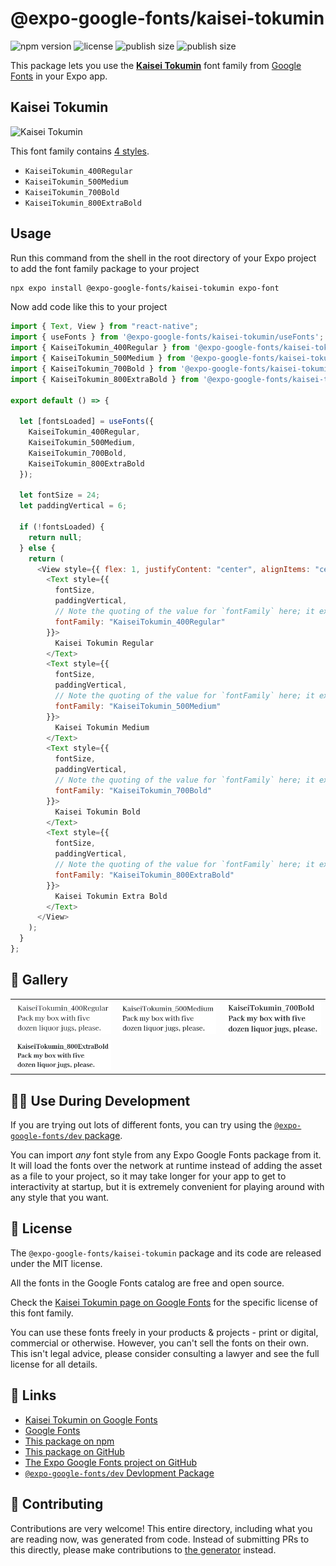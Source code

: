 # @expo-google-fonts/kaisei-tokumin

![npm version](https://flat.badgen.net/npm/v/@expo-google-fonts/kaisei-tokumin)
![license](https://flat.badgen.net/github/license/expo/google-fonts)
![publish size](https://flat.badgen.net/packagephobia/install/@expo-google-fonts/kaisei-tokumin)
![publish size](https://flat.badgen.net/packagephobia/publish/@expo-google-fonts/kaisei-tokumin)

This package lets you use the [**Kaisei Tokumin**](https://fonts.google.com/specimen/Kaisei+Tokumin) font family from [Google Fonts](https://fonts.google.com/) in your Expo app.

## Kaisei Tokumin

![Kaisei Tokumin](./font-family.png)

This font family contains [4 styles](#-gallery).

- `KaiseiTokumin_400Regular`
- `KaiseiTokumin_500Medium`
- `KaiseiTokumin_700Bold`
- `KaiseiTokumin_800ExtraBold`

## Usage

Run this command from the shell in the root directory of your Expo project to add the font family package to your project

```sh
npx expo install @expo-google-fonts/kaisei-tokumin expo-font
```

Now add code like this to your project

```js
import { Text, View } from "react-native";
import { useFonts } from '@expo-google-fonts/kaisei-tokumin/useFonts';
import { KaiseiTokumin_400Regular } from '@expo-google-fonts/kaisei-tokumin/400Regular';
import { KaiseiTokumin_500Medium } from '@expo-google-fonts/kaisei-tokumin/500Medium';
import { KaiseiTokumin_700Bold } from '@expo-google-fonts/kaisei-tokumin/700Bold';
import { KaiseiTokumin_800ExtraBold } from '@expo-google-fonts/kaisei-tokumin/800ExtraBold';

export default () => {

  let [fontsLoaded] = useFonts({
    KaiseiTokumin_400Regular, 
    KaiseiTokumin_500Medium, 
    KaiseiTokumin_700Bold, 
    KaiseiTokumin_800ExtraBold
  });

  let fontSize = 24;
  let paddingVertical = 6;

  if (!fontsLoaded) {
    return null;
  } else {
    return (
      <View style={{ flex: 1, justifyContent: "center", alignItems: "center" }}>
        <Text style={{
          fontSize,
          paddingVertical,
          // Note the quoting of the value for `fontFamily` here; it expects a string!
          fontFamily: "KaiseiTokumin_400Regular"
        }}>
          Kaisei Tokumin Regular
        </Text>
        <Text style={{
          fontSize,
          paddingVertical,
          // Note the quoting of the value for `fontFamily` here; it expects a string!
          fontFamily: "KaiseiTokumin_500Medium"
        }}>
          Kaisei Tokumin Medium
        </Text>
        <Text style={{
          fontSize,
          paddingVertical,
          // Note the quoting of the value for `fontFamily` here; it expects a string!
          fontFamily: "KaiseiTokumin_700Bold"
        }}>
          Kaisei Tokumin Bold
        </Text>
        <Text style={{
          fontSize,
          paddingVertical,
          // Note the quoting of the value for `fontFamily` here; it expects a string!
          fontFamily: "KaiseiTokumin_800ExtraBold"
        }}>
          Kaisei Tokumin Extra Bold
        </Text>
      </View>
    );
  }
};
```

## 🔡 Gallery


||||
|-|-|-|
|![KaiseiTokumin_400Regular](./400Regular/KaiseiTokumin_400Regular.ttf.png)|![KaiseiTokumin_500Medium](./500Medium/KaiseiTokumin_500Medium.ttf.png)|![KaiseiTokumin_700Bold](./700Bold/KaiseiTokumin_700Bold.ttf.png)||
|![KaiseiTokumin_800ExtraBold](./800ExtraBold/KaiseiTokumin_800ExtraBold.ttf.png)||||


## 👩‍💻 Use During Development

If you are trying out lots of different fonts, you can try using the [`@expo-google-fonts/dev` package](https://github.com/expo/google-fonts/tree/master/font-packages/dev#readme).

You can import _any_ font style from any Expo Google Fonts package from it. It will load the fonts over the network at runtime instead of adding the asset as a file to your project, so it may take longer for your app to get to interactivity at startup, but it is extremely convenient for playing around with any style that you want.


## 📖 License

The `@expo-google-fonts/kaisei-tokumin` package and its code are released under the MIT license.

All the fonts in the Google Fonts catalog are free and open source.

Check the [Kaisei Tokumin page on Google Fonts](https://fonts.google.com/specimen/Kaisei+Tokumin) for the specific license of this font family.

You can use these fonts freely in your products & projects - print or digital, commercial or otherwise. However, you can't sell the fonts on their own. This isn't legal advice, please consider consulting a lawyer and see the full license for all details.

## 🔗 Links

- [Kaisei Tokumin on Google Fonts](https://fonts.google.com/specimen/Kaisei+Tokumin)
- [Google Fonts](https://fonts.google.com/)
- [This package on npm](https://www.npmjs.com/package/@expo-google-fonts/kaisei-tokumin)
- [This package on GitHub](https://github.com/expo/google-fonts/tree/master/font-packages/kaisei-tokumin)
- [The Expo Google Fonts project on GitHub](https://github.com/expo/google-fonts)
- [`@expo-google-fonts/dev` Devlopment Package](https://github.com/expo/google-fonts/tree/master/font-packages/dev)

## 🤝 Contributing

Contributions are very welcome! This entire directory, including what you are reading now, was generated from code. Instead of submitting PRs to this directly, please make contributions to [the generator](https://github.com/expo/google-fonts/tree/master/packages/generator) instead.
